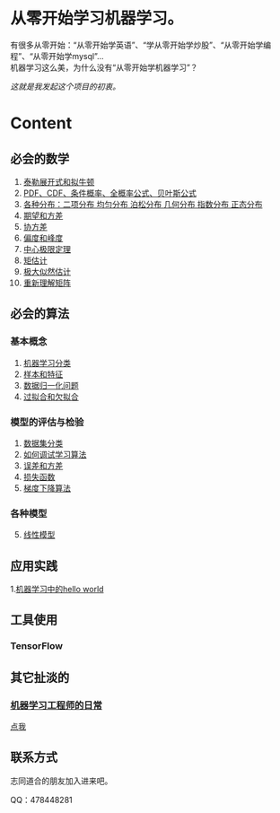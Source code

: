 # 从零开始学习机器学习。

有很多从零开始：“从零开始学英语”、“学从零开始学炒股”、“从零开始学编程”、“从零开始学mysql”...    
机器学习这么美，为什么没有“从零开始学机器学习”？

*这就是我发起这个项目的初衷。*


# Content
## 必会的数学
1. [泰勒展开式和拟牛顿](https://github.com/bobkentt/Learning-machine-from-scratch-/blob/master/math-base/ch1/1.md)
2. [PDF、CDF、条件概率、全概率公式、贝叶斯公式](https://github.com/bobkentt/Learning-machine-from-scratch-/blob/master/math-base/ch2/2.md)
3. [各种分布：二项分布 均匀分布 泊松分布 几何分布 指数分布 正态分布](https://github.com/bobkentt/Learning-machine-from-scratch-/blob/master/math-base/ch2/3.md)
4. [期望和方差](https://github.com/bobkentt/Learning-machine-from-scratch-/blob/master/math-base/ch3/ch3.md)
5. [协方差](https://github.com/bobkentt/Learning-machine-from-scratch-/blob/master/math-base/ch4/ch4.md)
6. [偏度和峰度](https://github.com/bobkentt/Learning-machine-from-scratch-/blob/master/math-base/ch5/ch5.md)
7. [中心极限定理](https://github.com/bobkentt/Learning-machine-from-scratch-/blob/master/math-base/ch6/ch6.md)
8. [矩估计](https://github.com/bobkentt/Learning-machine-from-scratch-/blob/master/math-base/ch7/ch7.md)
9. [极大似然估计](https://github.com/bobkentt/Learning-machine-from-scratch-/blob/master/math-base/ch8/ch8.md)
10. [重新理解矩阵](https://github.com/bobkentt/Learning-machine-from-scratch-/blob/master/math-base/ch9/ch9.md)

## 必会的算法
### 基本概念
1. [机器学习分类](https://github.com/bobkentt/Learning-machine-from-scratch-/blob/master/alg-base/ch1/%E6%9C%BA%E5%99%A8%E5%AD%A6%E4%B9%A0%E5%88%86%E7%B1%BB.md)
2. [样本和特征](https://github.com/bobkentt/Learning-machine-from-scratch-/blob/master/alg-base/ch1/%E6%A0%B7%E6%9C%AC%E5%92%8C%E7%89%B9%E5%BE%81.md)
3. [数据归一化问题](https://github.com/bobkentt/Learning-machine-from-scratch-/blob/master/alg-base/ch1/%E6%95%B0%E6%8D%AE%E5%BD%92%E4%B8%80%E5%8C%96%E9%97%AE%E9%A2%98.md)
4. [过拟合和欠拟合](https://github.com/bobkentt/Learning-machine-from-scratch-/blob/master/alg-base/ch1/%E8%BF%87%E6%8B%9F%E5%90%88%E5%92%8C%E6%AD%A3%E5%88%99%E5%8C%96.md)
### 模型的评估与检验
1. [数据集分类](https://github.com/bobkentt/Learning-machine-from-scratch-/blob/master/alg-base/ch1/%E6%95%B0%E6%8D%AE%E9%9B%86%E5%88%86%E7%B1%BB.md)
2. [如何调试学习算法](https://github.com/bobkentt/Learning-machine-from-scratch-/blob/master/alg-base/ch1/%E5%A6%82%E4%BD%95%E8%B0%83%E8%AF%95%E5%AD%A6%E4%B9%A0%E7%AE%97%E6%B3%95.md)
3. [误差和方差](https://github.com/bobkentt/Learning-machine-from-scratch-/blob/master/alg-base/ch1/%E8%AF%AF%E5%B7%AE%E5%92%8C%E6%96%B9%E5%B7%AE)
4. [损失函数](https://github.com/bobkentt/Learning-machine-from-scratch-/blob/master/alg-base/ch1/%E6%8D%9F%E5%A4%B1%E5%87%BD%E6%95%B0.md)
5. [梯度下降算法](https://github.com/bobkentt/Learning-machine-from-scratch-/blob/master/alg-base/ch1/%E6%A2%AF%E5%BA%A6%E4%B8%8B%E9%99%8D.md)

### 各种模型
5. [线性模型](https://github.com/bobkentt/Learning-machine-from-scratch-/blob/master/alg-base/ch2/%E7%BA%BF%E6%80%A7%E6%A8%A1%E5%9E%8B.md)

## 应用实践
1.[机器学习中的hello world](https://github.com/bobkentt/Learning-machine-from-scratch-/blob/master/alg-base/ch1/ml-hello-world%20program.md)


## 工具使用
### TensorFlow

## 其它扯淡的
### [机器学习工程师的日常](https://github.com/bobkentt/Learning-machine-from-scratch-/blob/master/other/major-task/major-task.md)
[点我](https://github.com/bobkentt/Learning-machine-from-scratch-/blob/master/index.md)

## 联系方式
志同道合的朋友加入进来吧。

QQ：478448281
